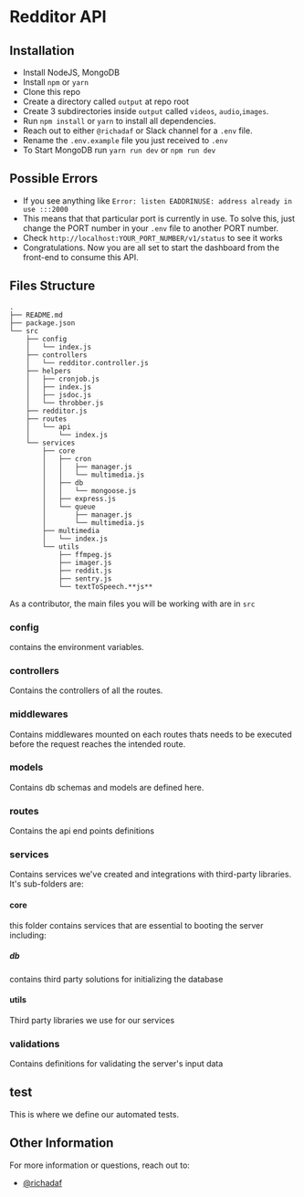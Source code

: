 # Redditor API

## Installation

- Install NodeJS, MongoDB
- Install `npm` or `yarn`
- Clone this repo
- Create a directory called `output` at repo root
- Create 3 subdirectories inside `output` called `videos`, `audio`,`images`.
- Run `npm install` or `yarn` to install all dependencies.
- Reach out to either `@richadaf` or Slack channel for a `.env` file.
- Rename the `.env.example` file you just received to `.env`
- To Start MongoDB run `yarn run dev` or `npm run dev`

## Possible Errors

- If you see anything like `Error: listen EADDRINUSE: address already in use :::2000`
- This means that that particular port is currently in use. To solve this, just change the PORT number in your `.env` file to another PORT number.
- Check `http://localhost:YOUR_PORT_NUMBER/v1/status` to see it works
- Congratulations. Now you are all set to start the dashboard from the front-end to consume this API.

## Files Structure

```
.
├── README.md
├── package.json
└── src
    ├── config
    │   └── index.js
    ├── controllers
    │   └── redditor.controller.js
    ├── helpers
    │   ├── cronjob.js
    │   ├── index.js
    │   ├── jsdoc.js
    │   └── throbber.js
    ├── redditor.js
    ├── routes
    │   └── api
    │       └── index.js
    └── services
        ├── core
        │   ├── cron
        │   │   ├── manager.js
        │   │   └── multimedia.js
        │   ├── db
        │   │   └── mongoose.js
        │   ├── express.js
        │   └── queue
        │       ├── manager.js
        │       └── multimedia.js
        ├── multimedia
        │   └── index.js
        └── utils
            ├── ffmpeg.js
            ├── imager.js
            ├── reddit.js
            ├── sentry.js
            └── textToSpeech.**js**
```
As a contributor, the main files you will be working with are in `src`

### config

contains the environment variables.

### controllers

Contains the controllers of all the routes.

### middlewares

Contains middlewares mounted on each routes thats needs to be executed before the request reaches the intended route.

### models

Contains db schemas and models are defined here.

### routes

Contains the api end points definitions

### services

Contains services we've created and integrations with third-party libraries. It's sub-folders are:

#### core

this folder contains services that are essential to booting the server including:

##### db

contains third party solutions for initializing the database

#### utils

Third party libraries we use for our services

### validations

Contains definitions for validating the server's input data

## test

This is where we define our automated tests.

## Other Information

For more information or questions, reach out to:

- [@richadaf](https://github.com/richadaf)